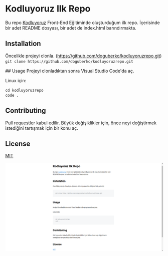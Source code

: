 # Kodluyoruz Ilk Repo
Bu repo [Kodluyoruz](https://www.kodluyoruz.org/) Front-End Eğitiminde oluşturduğum ilk repo. İçerisinde bir adet README dosyası, bir adet de index.html barındırmakta.

## Installation
Öncelikle projeyi clonla. (https://github.com/doguberko/kodluyoruzrepo.git)
`git clone https://github.com/doguberko/kodluyoruzrepo.git`

## Usage
Projeyi clonladıktan sonra Visual Studio Code'da aç.

Linux için:
```
cd kodluyoruzrepo
code .
```

## Contributing
Pull requestler kabul edilir. Büyük değişiklikler için, önce neyi değiştirmek istediğini tartışmak için bir konu aç.

## License
[MIT](https://github.com/git/git-scm.com/blob/main/MIT-LICENSE.txt)

![Proje resmi](https://raw.githubusercontent.com/Kodluyoruz/taskforce/main/git/odev1/figures/markdown.png)